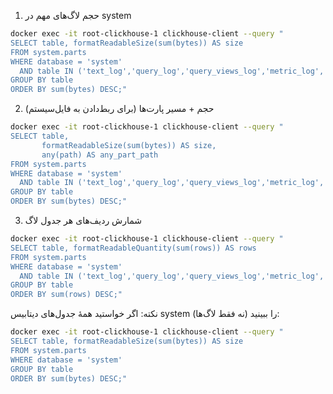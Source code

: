 1) حجم لاگ‌های مهم در system
```bash
docker exec -it root-clickhouse-1 clickhouse-client --query "
SELECT table, formatReadableSize(sum(bytes)) AS size
FROM system.parts
WHERE database = 'system'
  AND table IN ('text_log','query_log','query_views_log','metric_log','asynchronous_metric_log','session_log')
GROUP BY table
ORDER BY sum(bytes) DESC;"
```

2) حجم + مسیر پارت‌ها (برای ربط‌دادن به فایل‌سیستم)
```bash
docker exec -it root-clickhouse-1 clickhouse-client --query "
SELECT table,
       formatReadableSize(sum(bytes)) AS size,
       any(path) AS any_part_path
FROM system.parts
WHERE database = 'system'
  AND table IN ('text_log','query_log','query_views_log','metric_log','asynchronous_metric_log')
GROUP BY table
ORDER BY sum(bytes) DESC;"
```
3) شمارش ردیف‌های هر جدول لاگ
```bash
docker exec -it root-clickhouse-1 clickhouse-client --query "
SELECT table, formatReadableQuantity(sum(rows)) AS rows
FROM system.parts
WHERE database = 'system'
  AND table IN ('text_log','query_log','query_views_log','metric_log','asynchronous_metric_log','session_log')
GROUP BY table
ORDER BY sum(rows) DESC;"
```
نکته: اگر خواستید همهٔ جدول‌های دیتابیس system را ببینید (نه فقط لاگ‌ها):
```bash
docker exec -it root-clickhouse-1 clickhouse-client --query "
SELECT table, formatReadableSize(sum(bytes)) AS size
FROM system.parts
WHERE database = 'system'
GROUP BY table
ORDER BY sum(bytes) DESC;"
```
